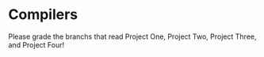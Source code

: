 # Compilers

Please grade the branchs that read Project One, Project Two, Project Three, and Project Four!
